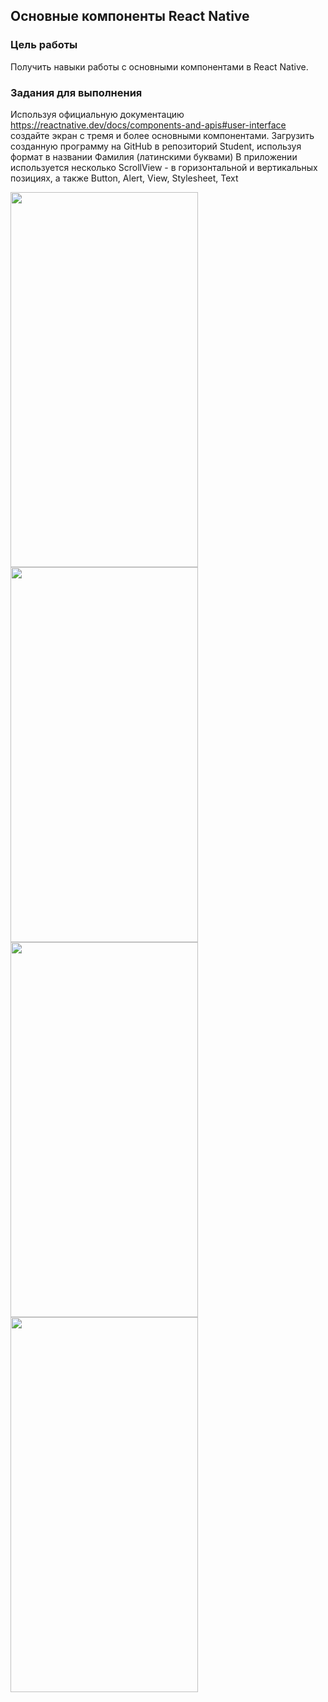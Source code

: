 ## Основные компоненты React Native
### Цель работы
Получить навыки работы с основными компонентами в React Native.
### Задания для выполнения
Используя официальную документацию https://reactnative.dev/docs/components-and-apis#user-interface создайте экран с тремя и более основными компонентами.
Загрузить созданную программу на GitHub в репозиторий Student, используя формат в названии Фамилия (латинскими буквами)
В приложении используется несколько ScrollView - в горизонтальной и вертикальных позициях, а также Button, Alert, View, Stylesheet, Text

<img src = "https://user-images.githubusercontent.com/70855182/157125258-9f83b126-49d6-47a6-a86e-768c472a39f7.png" width="300" height="600" /> <img src = "https://user-images.githubusercontent.com/70855182/157125330-c7377090-8287-464e-8c52-5a9d8b13d9c6.png" width="300" height="600" /> <img src = "https://user-images.githubusercontent.com/70855182/157125568-452ce6fd-fa2e-4c7f-892b-3695056a12d4.png" width="300" height="600" />
<img src = "https://user-images.githubusercontent.com/70855182/157125654-22fc4c0e-4932-4fe1-a5e5-ac418c7013ad.png" width="300" height="600" />
